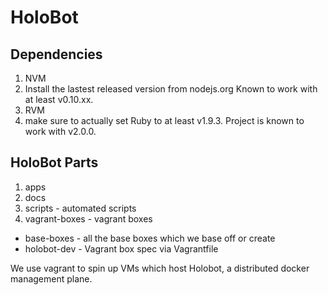 HoloBot
====

## Dependencies
1. NVM
  1. Install the lastest released version from nodejs.org
     Known to work with at least v0.10.xx.
1. RVM
  1. make sure to actually set Ruby to at least v1.9.3.
     Project is known to work with v2.0.0.

## HoloBot Parts
1. apps
1. docs
1. scripts - automated scripts
1. vagrant-boxes - vagrant boxes
  - base-boxes - all the base boxes which we base off or create
  - holobot-dev - Vagrant box spec via Vagrantfile

We use vagrant to spin up VMs which host Holobot, a distributed docker management
plane.

